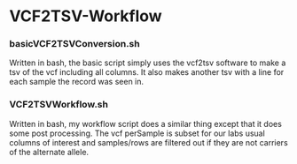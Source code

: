 # VCF2TSV-Workflow

### basicVCF2TSVConversion.sh
Written in bash, the basic script simply uses the vcf2tsv software to make a tsv of 
the vcf including all columns. It also makes another tsv with a line
for each sample the record was seen in. 

### VCF2TSVWorkflow.sh
Written in bash, my workflow script does a similar thing except that it does some post
processing. The vcf perSample is subset for our labs usual columns of
interest and samples/rows are filtered out if they are not carriers
of the alternate allele.
